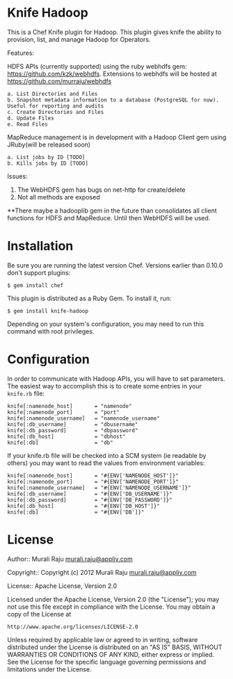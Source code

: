 Knife Hadoop 
===============

This is a Chef Knife plugin for Hadoop. This plugin gives knife the ability to provision, list, and manage Hadoop for Operators. 

Features:

HDFS APIs (currently supported) using the ruby webhdfs gem: https://github.com/kzk/webhdfs. Extensions to webhdfs will be hosted at 
https://github.com/murraju/webhdfs
	
	a. List Directories and Files
	b. Snapshot metadata information to a database (PostgreSQL for now). Useful for reporting and audits
	c. Create Directories and Files
	d. Update Files
	e. Read Files

MapReduce management is in development with a Hadoop Client gem using JRuby(will be released soon)

	a. List jobs by ID [TODO]
	b. Kills jobs by ID [TODO]


Issues:

1. The WebHDFS gem has bugs on net-http for create/delete
2. Not all methods are exposed

**There maybe a hadooplib gem in the future than consolidates all client functions for HDFS and MapReduce. Until then WebHDFS will be used.

# Installation #

Be sure you are running the latest version Chef. Versions earlier than 0.10.0 don't support plugins:

    $ gem install chef

This plugin is distributed as a Ruby Gem. To install it, run:

    $ gem install knife-hadoop

Depending on your system's configuration, you may need to run this command with root privileges.

# Configuration #

In order to communicate with Hadoop APIs, you will have to set parameters. The easiest way to accomplish this is to create some entries in your `knife.rb` file:

	knife[:namenode_host]   	= "namenode"
	knife[:namenode_port]   	= "port"
	knife[:namenode_username] 	= "namenode_username"
	knife[:db_username] 		= "dbusername"
	knife[:db_password] 		= "dbpassword"
	knife[:db_host] 			= "dbhost"
	knife[:db] 					= "db"

If your knife.rb file will be checked into a SCM system (ie readable by others) you may want to read the values from environment variables:

	knife[:namenode_host]   	= "#{ENV['NAMENODE_HOST']}"
	knife[:namenode_port]   	= "#{ENV['NAMENODE_PORT']}"
	knife[:namenode_username] 	= "#{ENV['NAMENODE_USERNAME']}"
	knife[:db_username] 		= "#{ENV['DB_USERNAME']}"
	knife[:db_password] 		= "#{ENV['DB_PASSWORD']}"
	knife[:db_host] 			= "#{ENV['DB_HOST']}"
	knife[:db] 					= "#{ENV['DB']}"



# License #

Author:: Murali Raju <murali.raju@appliv.com>

Copyright:: Copyright (c) 2012 Murali Raju <murali.raju@appliv.com>

License:: Apache License, Version 2.0

Licensed under the Apache License, Version 2.0 (the "License");
you may not use this file except in compliance with the License.
You may obtain a copy of the License at

    http://www.apache.org/licenses/LICENSE-2.0

Unless required by applicable law or agreed to in writing, software
distributed under the License is distributed on an "AS IS" BASIS,
WITHOUT WARRANTIES OR CONDITIONS OF ANY KIND, either express or implied.
See the License for the specific language governing permissions and
limitations under the License.
